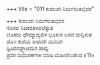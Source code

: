 +++
title = "011 ಕುಶಲವೇ ನಿಮಗೆನುತಲೈವರ"

+++
ಕುಶಲವೇ ನಿಮಗೆನುತಲೈವರ  
ನೊಸಲ ನಿಜಕರತಳದಲೆತ್ತುತ  
ಲೊಸೆದು ಧೌಮ್ಯಾದ್ಯಖಿಳ ಭೂಸುರ ಜನವ ಮನ್ನಿಸುತ   
ಹೊಸ ಕುಶೆಯ ಪೀಠದಲಿ ಮುನಿವೇ  
ಷ್ಟಿಸಿದನಘ್ರ್ಯಾಚಮನ ಪಾದ್ಯ  
ಪ್ರಸರ ಮಧುಪರ್ಕಗಳ ಮಾಡಿ ಮಹೀಶನಿಂತೆಂದ     ॥11॥